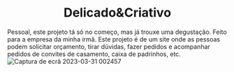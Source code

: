 <h1 align="center"> Delicado&Criativo </h1> 

Pessoal, este projeto tá só no começo, mas já trouxe uma degustação. Feito para a empresa da minha irmã. Este projeto é de um site onde as pessoas podem solicitar orçamento, tirar dúvidas, fazer pedidos e acompanhar pedidos de convites de casamento, caixa de padrinhos, etc.
![Captura de ecrã 2023-03-31 002457](https://user-images.githubusercontent.com/124215213/228987177-8428f4d8-281f-46df-85e8-dd7175567215.png)
